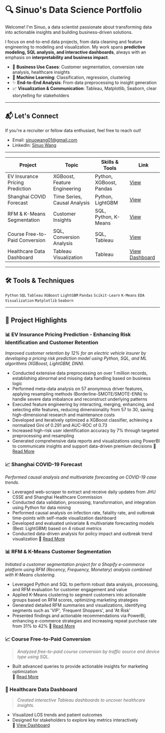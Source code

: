 # 🔍 Sinuo's Data Science Portfolio

Welcome! I'm Sinuo, a data scientist passionate about transforming data into actionable insights and building business-driven solutions.  

I focus on end-to-end data projects, from data cleaning and feature engineering to modeling and visualization. My work spans **predictive modeling, SQL analysis, and interactive dashboards**, always with an emphasis on **interpretability and business impact**.

- 💼 **Business Use Cases**: Customer segmentation, conversion rate analysis, healthcare insights  
- 🧠 **Machine Learning**: Classification, regression, clustering  
- ✨ **End-to-End Analysis**: From data preprocessing to insight generation  
- 📈 **Visualization & Communication**: Tableau, Matplotlib, Seaborn, clear storytelling for stakeholders  

---

## 📬 Let's Connect

If you're a recruiter or fellow data enthusiast, feel free to reach out!

- Email: sinuowang01@gmail.com  
- LinkedIn: [Sinuo Wang](https://www.linkedin.com/in/sinuowang/)  

---

| Project | Topic | Skills & Tools | Link |
|--------|-------|----------------|------|
| EV Insurance Pricing Prediction | XGBoost, Feature Engineering | Python, XGBoost, Pandas | [View](https://github.com/snw16/projects/safe_driver_prediction) |
| Shanghai COVID Forecast | Time Series, Causal Analysis | Python, LightGBM | [View](https://github.com/snw16/projects/shanghai_covid_forecast) |
| RFM & K-Means Segmentation | Customer Insights | SQL, Python, K-Means | [View](https://github.com/snw16/RFM_Analysis) |
| Course Free-to-Paid Conversion | SQL, Conversion Analysis | SQL, Tableau | [View](https://github.com/snw16/projects/course_conversions_rate) |
| Healthcare Data Dashboard | Tableau Visualization | Tableau | [View Dashboard](https://snw16.github.io/Tableau-Analyzing-Healthcare-Data/) |

---

## 🛠 Tools & Techniques

`Python` `SQL` `Tableau` `XGBoost` `LightGBM` `Pandas` `Scikit-Learn` `K-Means` `EDA` `Visualization` `Matplotlib` `Seaborn`

---

## 📁 Project Highlights

### 📊 EV Insurance Pricing Prediction - Enhancing Risk Identification and Customer Retention
*Improved customer retention by 12% for an electric vehicle insurer by developing a pricing risk prediction model using Python, SQL, and ML algorithms (XGBoost, LightGBM, DNN).*

- Conducted extensive data preprocessing on over 1 million records, establishing abnormal and missing data handling based on business logic  
- Performed meta-data analysis on 57 anonymous driver features, applying resampling methods (Borderline-SMOTE/SMOTE-ENN) to handle severe data imbalance and reconstruct underlying patterns  
- Executed feature engineering by interacting, merging, enhancing, and selecting elite features, reducing dimensionality from 57 to 30, saving high-dimensional research and maintenance costs  
- Developed and iteratively optimized a XGBoost classifier, achieving a normalized Gini of 0.291 and AUC-ROC of 0.73  
- Increased high-risk user identification accuracy by 7% through targeted preprocessing and resampling  
- Generated comprehensive data reports and visualizations using PowerBI to communicate insights and support data-driven premium decisions
📂 [Read More](https://github.com/snw16/Porto-Seguro-s-Safe-Driver-Prediction)


### 📈 Shanghai COVID-19 Forecast
*Performed causal analysis and multivariate forecasting on COVID-19 case trends.*

- Leveraged web-scraper to extract and receive daily updates from JHU CSSE and Shanghai Healthcare Commission  
- Conducted data validation, processing, transformation, and integration using Python for data mining  
- Performed causal analysis on infection rate, fatality rate, and outbreak time-points with self-made visualization dashboard  
- Developed and evaluated univariate & multivariate forecasting models (Best: LightGBM) based on 4 robust metrics  
- Conducted data-driven analysis for policy impact and outbreak trend visualization
📂 [Read More]((https://github.com/snw16/Shanghai_Covid_Predictions))

### 📊 RFM & K-Means Customer Segmentation
*Initiated a customer segmentation project for a Shopify e-commerce platform using RFM (Recency, Frequency, Monetary) analysis combined with K-Means clustering.*

- Leveraged Python and SQL to perform robust data analysis, processing, and RFM evaluation for customer engagement and value  
- Applied K-Means clustering to segment customers into actionable groups based on RFM scores, optimizing marketing strategies  
- Generated detailed RFM summaries and visualizations, identifying segments such as 'VIP', 'Frequent Shoppers', and 'At Risk'  
- Presented findings and actionable recommendations via PowerBI, enhancing e-commerce strategies and increasing repeat purchase rate from 31% to 42%
📂 [Read More](https://github.com/snw16/RFM_Analysis)

### 📈 Course Free-to-Paid Conversion
> *Analyzed free-to-paid course conversion by traffic source and device type using SQL.*

- Built advanced queries to provide actionable insights for marketing optimization  
📂 [Read More](https://github.com/snw16/projects/course_conversions_rate)

### 🏥 Healthcare Data Dashboard
> *Created interactive Tableau dashboards to uncover healthcare insights.*

- Visualized LOS trends and patient outcomes  
- Designed for stakeholders to explore key metrics interactively  
📂 [View Dashboard](https://snw16.github.io/Tableau-Analyzing-Healthcare-Data/)
